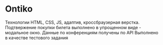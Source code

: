# Ontiko

Технологии HTML, CSS, JS, адаптив, кроссбраузерная верстка. Подтвержение покупки билета выполнено в упрощенном виде - модальное окно.
Данные по конференциям получены по API
Выполнено в качестве тестового задания
